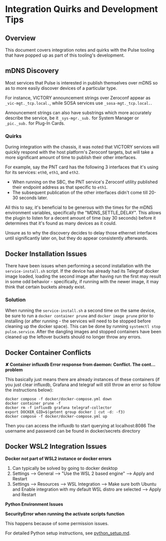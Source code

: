 
# Integration Quirks and Development Tips

## Overview

This document covers integration notes and quirks with the Pulse tooling that have popped up as part of this tooling's development.

## mDNS Discovery

Most services that Pulse is interested in publish themselves over mDNS so as to more easily discover devices of a particular type.

For instance, VICTORY announcement strings over Zeroconf appear as `_vic-mgt._tcp.local.`, while SOSA services use `_sosa-mgt._tcp.local.`.

Announcement strings can also have substrings which more accurately describe the service, be it `_sys-mgr._sub.` for System Manager or `_pic._sub.` for Plug-In Cards.

### Quirks

During integration with the chassis, it was noted that VICTORY services will quickly respond with the host platform's Zeroconf targets, but will take a more significant amount of time to publish their other interfaces.

For example, say the PNT card has the following 3 interfaces that it's using for its services: `eth0`, `eth1`, and `eth2`.

* When running on the SBC, the PNT service's Zeroconf utility published their endpoint address as that specific to `eth1`.
* The subsequent publication of the other interfaces didn't come till 20-30 seconds later.

All this to say, it's beneficial to be generous with the times for the mDNS environment variables, specifically the "MDNS_SETTLE_DELAY". This allows the plugin to listen for a decent amount of time (say 30 seconds) before it determines that it's found as many devices as it could.

Unsure as to why the discovery decides to delay those ethernet interfaces until significantly later on, but they do appear consistently afterwards.

## Docker Installation Issues

There have been issues when performing a second installation with the `service-install.sh` script. If the device has already had its Telegraf docker image loaded, loading the second image after having run the first may result in some odd behavior - specifically, if running with the newer image, it may think that certain buckets already exist.

### Solution

When running the `service-install.sh` a second time on the same device, be sure to run a `docker container prune` and `docker image prune` prior to installing (or after running - the services will need to be stopped before cleaning up the docker space). This can be done by running `systemctl stop pulse.service`.
After the dangling images and stopped containers have been cleaned up the leftover buckets should no longer throw any errors.

## Docker Container Conflicts

**✘ Container influxdb    Error response from daemon: Conflict. The cont... problem**

This basically just means there are already instances of these containers (if you just clear influxdb, Grafana and telegraf will still throw an error so follow the instructions below):

```
docker compose -f docker/docker-compose.yml down
docker container prune -f
docker rm -f influxdb grafana telegraf-collector
export DOCKER_GID=$(getent group docker | cut -d: -f3)
docker compose -f docker/docker-compose.yml up
```

Then you can access the influxdb to start querying at localhost:8086
The username and password can be found in docker/secrets directory

## Docker WSL2 Integration Issues

**Docker not part of WSL2 instance or docker errors**

1. Can typically be solved by going to docker desktop
2. Settings --> General --> "Use the WSL 2 based engine" --> Apply and Restart
3. Settings --> Resources --> WSL Integration --> Make sure both Ubuntu and Enable integration with my default WSL distro are selected --> Apply and Restart

**Python Environment Issues**

**SecurityError when running the activate scripts function**

This happens because of some permission issues.

For detailed Python setup instructions, see [python_setup.md](python_setup.md).
